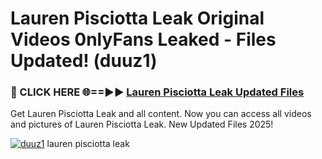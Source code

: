 # Lauren Pisciotta Leak Original Videos 0nlyFans Leaked - Files Updated! (duuz1)

<h3>🔴 CLICK HERE 🌐==►► <a href="https://tinyurl.com/2jnfzry5" rel="nofollow">Lauren Pisciotta Leak Updated Files</a></h3>

Get Lauren Pisciotta Leak and all content. Now you can access all videos and pictures of Lauren Pisciotta Leak. New Updated Files 2025!

[![duuz1](https://i.imgur.com/GyGTBgg.gif)](https://tinyurl.com/2jnfzry5)
lauren pisciotta leak